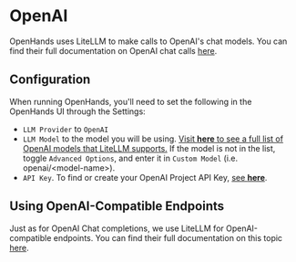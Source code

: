 # OpenAI

OpenHands uses LiteLLM to make calls to OpenAI's chat models. You can find their full documentation on OpenAI chat calls [here](https://docs.litellm.ai/docs/providers/openai).

## Configuration

When running OpenHands, you'll need to set the following in the OpenHands UI through the Settings:
* `LLM Provider` to `OpenAI`
* `LLM Model` to the model you will be using.
[Visit **here** to see a full list of OpenAI models that LiteLLM supports.](https://docs.litellm.ai/docs/providers/openai#openai-chat-completion-models)
If the model is not in the list, toggle `Advanced Options`, and enter it in `Custom Model` (i.e. openai/&lt;model-name&gt;).
* `API Key`. To find or create your OpenAI Project API Key, [see **here**](https://platform.openai.com/api-keys).

## Using OpenAI-Compatible Endpoints

Just as for OpenAI Chat completions, we use LiteLLM for OpenAI-compatible endpoints. You can find their full documentation on this topic [here](https://docs.litellm.ai/docs/providers/openai_compatible).
